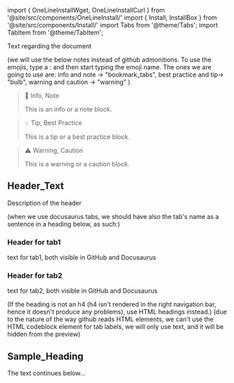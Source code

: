 <!--
title: "title_metadata"
description: "description_metadata"
...
-->



import { OneLineInstallWget, OneLineInstallCurl } from '@site/src/components/OneLineInstall/'
import { Install, InstallBox } from '@site/src/components/Install/'
import Tabs from '@theme/Tabs';
import TabItem from '@theme/TabItem';

Text regarding the document

(we will use the below notes instead of github admonitions. To use the emojis, type a : and then start typing the emoji name. The ones we are going to use are: info and note -> "bookmark_tabs", best practice and tip-> "bulb", warning and caution -> "warning" )

> 📑 Info, Note
>
> This is an info or a note block.

> 💡 Tip, Best Practice
> 
> This is a tip or a best practice block.

> ⚠️ Warning, Caution
> 
> This is a warning or a caution block.

## Header_Text

Description of the header

(when we use docusaurus tabs, we should have also the tab's name as a sentence in a heading below, as such:)

<Tabs>
<TabItem value="tab1" label="tab1">
  
<h3> Header for tab1 </h3>
  
text for tab1, both visible in GitHub and Docusaurus
    
    
</TabItem>
<TabItem value="tab2" label="tab2">
    
<h3> Header for tab2 </h3>
    
text for tab2, both visible in GitHub and Docusaurus

</TabItem>
</Tabs>

(If the heading is not an h4 (h4 isn't rendered in the right navigation bar, hence it doesn't produce any problems), use HTML headings instead.)
(due to the nature of the way github reads HTML elements, we can't use the HTML codeblock element for tab labels, we will only use text, and it will be hidden from the preview)

## Sample_Heading

The text continues below...
